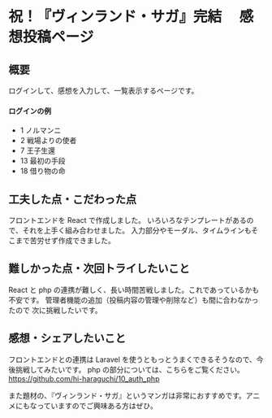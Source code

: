 # 祝！『ヴィンランド・サガ』完結　 感想投稿ページ

## 概要

ログインして、感想を入力して、一覧表示するページです。

#### ログインの例
- 1 ノルマンニ
- 2 戦場よりの使者
- 7 王子生還
- 13 最初の手段
- 18 借り物の命

## 工夫した点・こだわった点

フロントエンドを React で作成しました。
いろいろなテンプレートがあるので、それを上手く組み合わせました。
入力部分やモーダル、タイムラインもそこまで苦労せず作成できました。

## 難しかった点・次回トライしたいこと

React と php の連携が難しく、長い時間苦戦しました。これであっているかも不安です。
管理者機能の追加（投稿内容の管理や削除など）も間に合わなかったので
次に挑戦したいです。

## 感想・シェアしたいこと

フロントエンドとの連携は Laravel を使うともっとうまくできるそうなので、今後挑戦してみたいです。
php の部分については、こちらをご覧ください。
https://github.com/hi-haraguchi/10_auth_php

また題材の、『ヴィンランド・サガ』というマンガは非常におすすめです。アニメにもなっていますのでご興味ある方はぜひ。
